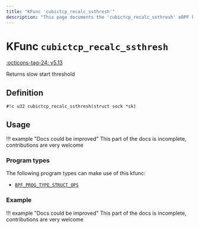 ```yaml
---
title: "KFunc 'cubictcp_recalc_ssthresh'"
description: "This page documents the 'cubictcp_recalc_ssthresh' eBPF kfunc, including its definition, usage, program types that can use it, and examples."
---
```

# KFunc `cubictcp_recalc_ssthresh`

<!-- [FEATURE_TAG](cubictcp_recalc_ssthresh) -->
[:octicons-tag-24: v5.13](https://github.com/torvalds/linux/commit/e78aea8b2170be1b88c96a4d138422986a737336)
<!-- [/FEATURE_TAG] -->

Returns slow start threshold

## Definition

<!-- [KFUNC_DEF] -->
`#!c u32 cubictcp_recalc_ssthresh(struct sock *sk)`
<!-- [/KFUNC_DEF] -->

## Usage

!!! example "Docs could be improved"
    This part of the docs is incomplete, contributions are very welcome

### Program types

The following program types can make use of this kfunc:

<!-- [KFUNC_PROG_REF] -->
- [`BPF_PROG_TYPE_STRUCT_OPS`](../program-type/BPF_PROG_TYPE_STRUCT_OPS.md)
<!-- [/KFUNC_PROG_REF] -->

### Example

!!! example "Docs could be improved"
    This part of the docs is incomplete, contributions are very welcome

